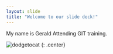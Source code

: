 ```yaml
---
layout: slide
title: "Welcome to our slide deck!"
---
```


My name is Gerald
Attending GIT training.

![dodgetocat](https://octodex.github.com/images/dodgetocat_v2.png)
{: .center}
